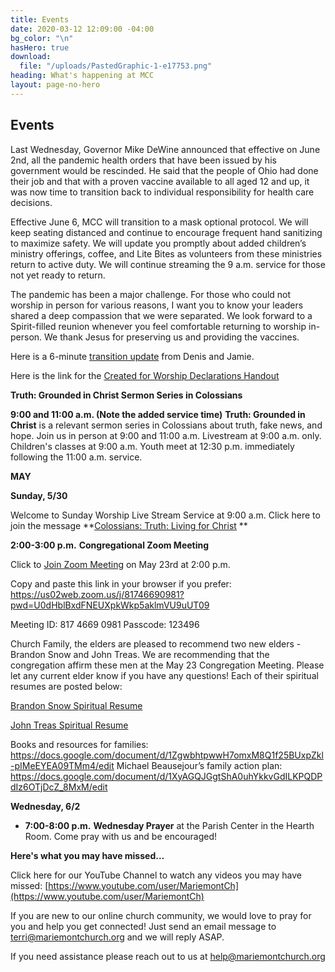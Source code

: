```yaml
---
title: Events
date: 2020-03-12 12:09:00 -04:00
bg_color: "\n"
hasHero: true
download:
  file: "/uploads/PastedGraphic-1-e17753.png"
heading: What's happening at MCC
layout: page-no-hero
---
```


## Events

Last Wednesday, Governor Mike DeWine announced that effective on June 2nd, all the pandemic health orders that have been issued by his government would be rescinded. He said that the people of Ohio had done their job and that with a proven vaccine available to all aged 12 and up, it was now time to transition back to individual responsibility for health care decisions.

Effective June 6, MCC will transition to a mask optional protocol. We will keep seating distanced and continue to encourage frequent hand sanitizing to maximize safety. We will update you promptly about added children’s ministry offerings, coffee, and Lite Bites as volunteers from these ministries return to active duty. We will continue streaming the 9 a.m. service for those not yet ready to return.

The pandemic has been a major challenge. For those who could not worship in person for various reasons, I want you to know your leaders shared a deep compassion that we were separated. We look forward to a Spirit-filled reunion whenever you feel comfortable returning to worship in-person. We thank Jesus for preserving us and providing the vaccines.

Here is a 6-minute [transition update](https://youtu.be/gadUQC0MWII) from Denis and Jamie.

Here is the link for the [Created for Worship Declarations Handout](https://drive.google.com/file/d/1bCTQeDUK1bBI30rwqdyiVlecur89yNSl/view?usp=sharing)

**Truth: Grounded in Christ Sermon Series in Colossians** 

**9:00 and 11:00 a.m. (Note the added service time)** 
**Truth: Grounded in Christ** is a relevant sermon series in Colossians about truth, fake news, and hope. Join us in person at 9:00 and 11:00 a.m. Livestream at 9:00 a.m. only. Children's classes at 9:00 a.m. Youth meet at 12:30 p.m. immediately following the 11:00 a.m. service.

**MAY**

**Sunday, 5/30**

Welcome to Sunday Worship Live Stream Service at 9:00 a.m. Click here to join the message **[Colossians: Truth: Living for Christ](https://www.youtube.com/embed/HhpEsIkzpp8) **

**2:00-3:00 p.m.** **Congregational Zoom Meeting**

Click to [Join Zoom Meeting](https://us02web.zoom.us/j/81746690981?pwd=U0dHblBxdFNEUXpkWkp5aklmVU9uUT09) on May 23rd at 2:00 p.m.

Copy and paste this link in your browser if you prefer:
https://us02web.zoom.us/j/81746690981?pwd=U0dHblBxdFNEUXpkWkp5aklmVU9uUT09

Meeting ID: 817 4669 0981
Passcode: 123496

Church Family, the elders are pleased to recommend two new elders - Brandon Snow and John Treas. We are recommending that the congregation affirm these men at the May 23 Congregation Meeting. Please let any current elder know if you have any questions! Each of their spiritual resumes are posted below:

[Brandon Snow Spiritual Resume](https://docs.google.com/document/d/1biVEFqFgNCpZP7oNQw7MuQtKBA--X_o5/edit)

[John Treas Spiritual Resume](https://docs.google.com/document/d/1MVUeJcT7bnvHUyrREoXdsvm3Sw-f8xK3/edit)

Books and resources for families: https://docs.google.com/document/d/1ZgwbhtpwwH7omxM8Q1f25BUxpZkl-pIMeEYEA09TMm4/edit                                                                                                                                                                      Michael Beausejour’s family action plan: https://docs.google.com/document/d/1XyAGQJGgtShA0uhYkkvGdILKPQDPdIz6OTjDcZ_8MxM/edit

**Wednesday, 6/2**

* **7:00-8:00 p.m.** **Wednesday Prayer** at the Parish Center in the Hearth Room. Come pray with us and be encouraged!

**Here's what you may have missed...**

Click here for our YouTube Channel to watch any videos you may have missed:
[https://www.youtube.com/user/MariemontCh](https://www.youtube.com/user/MariemontCh)

If you are new to our online church community, we would love to pray for you and help you get connected! Just send an email message to [terri@mariemontchurch.org](http://terri@mariemontchurch.org) and we will reply ASAP.

If you need assistance please reach out to us at [help@mariemontchurch.org](http://help@mariemontchurch.org)

